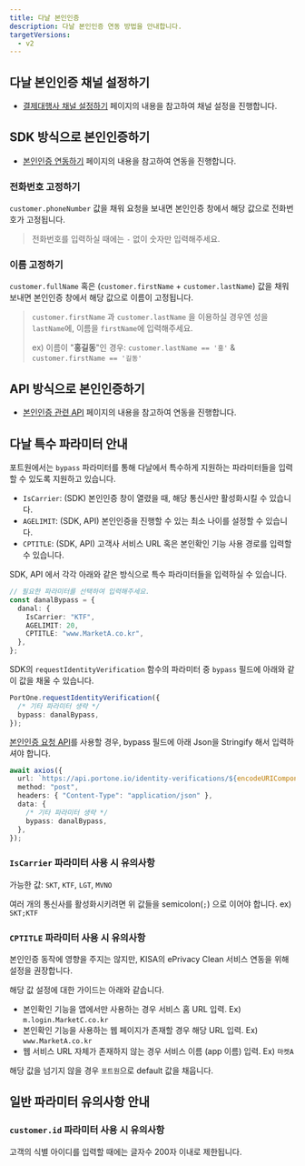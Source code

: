 ```yaml
---
title: 다날 본인인증
description: 다날 본인인증 연동 방법을 안내합니다.
targetVersions:
  - v2
---
```


## 다날 본인인증 채널 설정하기

- [결제대행사 채널 설정하기](https://developers.portone.io/opi/ko/integration/ready/readme#3-결제대행사-채널-설정하기)  페이지의 내용을 참고하여 채널 설정을 진행합니다.

## SDK 방식으로 본인인증하기

- [본인인증 연동하기](https://developers.portone.io/opi/ko/extra/identity-verification/readme-v2) 페이지의 내용을 참고하여 연동을 진행합니다.

### 전화번호 고정하기

`customer.phoneNumber` 값을 채워 요청을 보내면 본인인증 창에서 해당 값으로 전화번호가 고정됩니다.

> 전화번호를 입력하실 때에는 `-` 없이 숫자만 입력해주세요.

### 이름 고정하기

`customer.fullName` 혹은 (`customer.firstName` + `customer.lastName`) 값을 채워 보내면 본인인증
창에서 해당 값으로 이름이 고정됩니다.

> `customer.firstName` 과 `customer.lastName` 을 이용하실 경우엔 성을 `lastName`에, 이름을 `firstName`에 입력해주세요.
>
> ex) 이름이 "**홍길동**"인 경우: `customer.lastName == '홍'` & `customer.firstName == '길동'`

## API 방식으로 본인인증하기

- [본인인증 관련 API](https://developers.portone.io/api/rest-v2/identityVerification) 페이지의 내용을 참고하여 연동을 진행합니다.

## 다날 특수 파라미터 안내

포트원에서는 `bypass` 파라미터를 통해 다날에서 특수하게 지원하는 파라미터들을 입력할 수 있도록 지원하고 있습니다.

- `IsCarrier`: (SDK) 본인인증 창이 열렸을 때, 해당 통신사만 활성화시킬 수 있습니다.
- `AGELIMIT`: (SDK, API) 본인인증을 진행할 수 있는 최소 나이를 설정할 수 있습니다.
- `CPTITLE`: (SDK, API) 고객사 서비스 URL 혹은 본인확인 기능 사용 경로를 입력할 수 있습니다.

SDK, API 에서 각각 아래와 같은 방식으로 특수 파라미터들을 입력하실 수 있습니다.

<div class="tabs-container">

<div class="tabs-content" data-title="bypass 파라미터 예시">

```ts
// 필요한 파라미터를 선택하여 입력해주세요.
const danalBypass = {
  danal: {
    IsCarrier: "KTF",
    AGELIMIT: 20,
    CPTITLE: "www.MarketA.co.kr",
  },
};
```

</div>

</div>

<div class="tabs-container">

<div class="tabs-content" data-title="SDK 사용 예시">

SDK의 `requestIdentityVerification` 함수의 파라미터 중 `bypass` 필드에 아래와 같이 값을 채울 수 있습니다.

```ts
PortOne.requestIdentityVerification({
  /* 기타 파라미터 생략 */
  bypass: danalBypass,
});
```

</div>

<div class="tabs-content" data-title="API 사용 예시">

[본인인증 요청 API](https://developers.portone.io/api/rest-v2/identityVerification#post%20%2Fidentity-verifications%2F%7BidentityVerificationId%7D%2Fsend)를 사용할 경우, bypass 필드에 아래 Json을 Stringify 해서 입력하셔야 합니다.

```ts
await axios({
  url: `https://api.portone.io/identity-verifications/${encodeURIComponent(identityVerificationId)}/send`,
  method: "post",
  headers: { "Content-Type": "application/json" },
  data: {
    /* 기타 파라미터 생략 */
    bypass: danalBypass,
  },
});
```

</div>

</div>

### `IsCarrier` 파라미터 사용 시 유의사항

가능한 값: `SKT`, `KTF`, `LGT`, `MVNO`

여러 개의 통신사를 활성화시키려면 위 값들을 semicolon(`;`) 으로 이어야 합니다. ex) `SKT;KTF`

### `CPTITLE` 파라미터 사용 시 유의사항

본인인증 동작에 영향을 주지는 않지만, KISA의 ePrivacy Clean 서비스 연동을 위해 설정을 권장합니다.

해당 값 설정에 대한 가이드는 아래와 같습니다.

- 본인확인 기능을 앱에서만 사용하는 경우 서비스 홈 URL 입력. Ex) `m.login.MarketC.co.kr`
- 본인확인 기능을 사용하는 웹 페이지가 존재할 경우 해당 URL 입력. Ex) `www.MarketA.co.kr`
- 웹 서비스 URL 자체가 존재하지 않는 경우 서비스 이름 (app 이름) 입력. Ex) `마켓A`

해당 값을 넘기지 않을 경우 `포트원`으로 default 값을 채웁니다.

## 일반 파라미터 유의사항 안내

### `customer.id` 파라미터 사용 시 유의사항

고객의 식별 아이디를 입력할 때에는 글자수 200자 이내로 제한됩니다.
